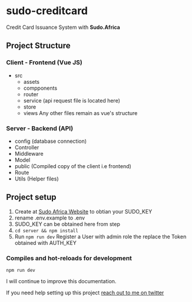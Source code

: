 # sudo-creditcard

Credit Card Issuance System with **Sudo.Africa**

## Project Structure

### Client - Frontend (Vue JS)

- src
  - assets
  - compponents
  - router
  - service (api request file is located here)
  - store
  - views
Any other files remain as vue's structure

### Server - Backend (API)

- config (database connection)
- Controller
- Middleware
- Model
- public (Compiled copy of the client i.e frontend)
- Route
- Utils (Helper files)

## Project setup

1. Create at [Sudo Africa Website](https://www.sudo.africa) to obtian your SUDO_KEY
2. rename .env.example to .env
3. SUDO_KEY can be obtained here from step
4. ```cd server && npm install```
5. Run ``npm run dev`` Register a User with admin role the replace the Token obtained with AUTH_KEY

### Compiles and hot-reloads for development

```
npm run dev
```

I will continue to improve this documentation.

If you need help setting up this project [reach out to me on twitter](https://twitter.com/omacys_)
